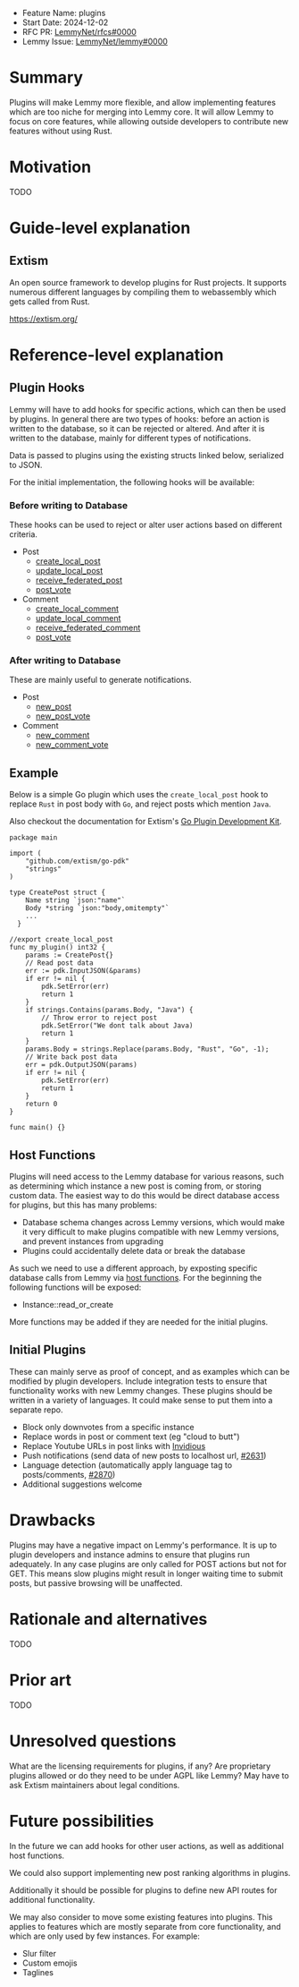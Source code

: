- Feature Name: plugins
- Start Date: 2024-12-02
- RFC PR: [LemmyNet/rfcs#0000](https://github.com/LemmyNet/rfcs/pull/0008)
- Lemmy Issue: [LemmyNet/lemmy#0000](https://github.com/LemmyNet/lemmy/issues/3562)

# Summary

Plugins will make Lemmy more flexible, and allow implementing features which are too niche for merging into Lemmy core. It will allow Lemmy to focus on core features, while allowing outside developers to contribute new features without using Rust.

# Motivation

TODO

# Guide-level explanation

## Extism

An open source framework to develop plugins for Rust projects. It supports numerous different languages by compiling them to webassembly which gets called from Rust.

https://extism.org/

# Reference-level explanation

## Plugin Hooks

Lemmy will have to add hooks for specific actions, which can then be used by plugins. In general there are two types of hooks: before an action is written to the database, so it can be rejected or altered. And after it is written to the database, mainly for different types of notifications.

Data is passed to plugins using the existing structs linked below, serialized to JSON.

For the initial implementation, the following hooks will be available:

### Before writing to Database

These hooks can be used to reject or alter user actions based on different criteria.

- Post
    - [create_local_post](https://github.com/LemmyNet/lemmy/blob/0.19.7/crates/db_schema/src/source/post.rs#L67)
    - [update_local_post](https://github.com/LemmyNet/lemmy/blob/0.19.7/crates/db_schema/src/source/post.rs#L98)
    - [receive_federated_post](https://github.com/LemmyNet/lemmy/blob/0.19.7/crates/db_schema/src/source/post.rs#L67)
    - [post_vote](https://github.com/LemmyNet/lemmy/blob/main/crates/db_schema/src/source/post.rs#L171)
- Comment
    - [create_local_comment](https://github.com/LemmyNet/lemmy/blob/main/crates/db_schema/src/source/comment.rs#L59)
    - [update_local_comment](https://github.com/LemmyNet/lemmy/blob/main/crates/db_schema/src/source/comment.rs#L84)
    - [receive_federated_comment](https://github.com/LemmyNet/lemmy/blob/main/crates/db_schema/src/source/comment.rs#L59)
    - [post_vote](https://github.com/LemmyNet/lemmy/blob/main/crates/db_schema/src/source/comment.rs#L119)

### After writing to Database

These are mainly useful to generate notifications.

- Post
	- [new_post](https://github.com/LemmyNet/lemmy/blob/main/crates/db_schema/src/source/post.rs#L19)
	- [new_post_vote](https://github.com/LemmyNet/lemmy/blob/main/crates/db_schema/src/source/post.rs#L157)
- Comment
	- [new_comment](https://github.com/LemmyNet/lemmy/blob/main/crates/db_schema/src/source/comment.rs#L27)
	- [new_comment_vote](https://github.com/LemmyNet/lemmy/blob/main/crates/db_schema/src/source/comment.rs#L105)

## Example

Below is a simple Go plugin which uses the `create_local_post` hook to replace `Rust` in post body with `Go`, and reject posts which mention `Java`. 

Also checkout the documentation for Extism's [Go Plugin Development Kit](https://github.com/extism/go-pdk).

```golang
package main

import (
	"github.com/extism/go-pdk"
	"strings"
)

type CreatePost struct {
	Name string `json:"name"`
	Body *string `json:"body,omitempty"`
	...
  }

//export create_local_post
func my_plugin() int32 {
	params := CreatePost{}
	// Read post data
	err := pdk.InputJSON(&params)
	if err != nil {
		pdk.SetError(err)
		return 1
	}
	if strings.Contains(params.Body, "Java") {
		// Throw error to reject post
		pdk.SetError("We dont talk about Java)
		return 1
	}
	params.Body = strings.Replace(params.Body, "Rust", "Go", -1);
	// Write back post data
	err = pdk.OutputJSON(params)
	if err != nil {
		pdk.SetError(err)
		return 1
	}
	return 0
}

func main() {}
```

## Host Functions

Plugins will need access to the Lemmy database for various reasons, such as determining which instance a new post is coming from, or storing custom data. The easiest way to do this would be direct database access for plugins, but this has many problems:
- Database schema changes across Lemmy versions, which would make it very difficult to make plugins compatible with new Lemmy versions, and prevent instances from upgrading
- Plugins could accidentally delete data or break the database

As such we need to use a different approach, by exposting specific database calls from Lemmy via [host functions](https://extism.org/docs/concepts/host-functions). For the beginning the following functions will be exposed:

- Instance::read_or_create 

More functions may be added if they are needed for the initial plugins.

## Initial Plugins

These can mainly serve as proof of concept, and as examples which can be modified by plugin developers. Include integration tests to ensure that functionality works with new Lemmy changes. These plugins should be written in a variety of languages. It could make sense to put them into a separate repo.

- Block only downvotes from a specific instance
- Replace words in post or comment text (eg "cloud to butt")
- Replace Youtube URLs in post links with [Invidious](https://invidious.io/)
- Push notifications (send data of new posts to localhost url, [#2631](https://github.com/LemmyNet/lemmy/issues/2631))
- Language detection (automatically apply language tag to posts/comments, [#2870](https://github.com/LemmyNet/lemmy/issues/2870))
- Additional suggestions welcome

# Drawbacks

Plugins may have a negative impact on Lemmy's performance. It is up to plugin developers and instance admins to ensure that plugins run adequately. In any case plugins are only called for POST actions but not for GET. This means slow plugins might result in longer waiting time to submit posts, but passive browsing will be unaffected.

# Rationale and alternatives

TODO

# Prior art

TODO

# Unresolved questions

What are the licensing requirements for plugins, if any? Are proprietary plugins allowed or do they need to be under AGPL like Lemmy? May have to ask Extism maintainers about legal conditions.

# Future possibilities

In the future we can add hooks for other user actions, as well as additional host functions.

We could also support implementing new post ranking algorithms in plugins.

Additionally it should be possible for plugins to define new API routes for additional functionality.

We may also consider to move some existing features into plugins. This applies to features which are mostly separate from core functionality, and which are only used by few instances. For example:
- Slur filter
- Custom emojis
- Taglines
